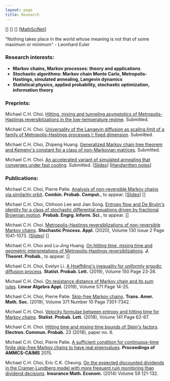 ```yaml
---
layout: page
title: Research 
---
```

\[[<i class="ai ai-researchgate-square ai-2x"></i>](https://www.researchgate.net/profile/Michael_Chek_Hin_Choi)\] \[[<i class="ai ai-google-scholar-square ai-2x"></i>](https://scholar.google.com.hk/citations?view_op=list_works&hl=en&user=lNt8be0AAAAJ)\] \[[<i class="ai ai-orcid-square ai-2x"></i>](https://orcid.org/0000-0003-0309-3217)\] \[[MathSciNet](https://mathscinet.ams.org/mathscinet/search/author.html?mrauthid=1090620)\]

"Nothing takes place in the world whose meaning is not that of some maximum or minimum" - Leonhard Euler

### Research interests:

- **Markov chains, Markov processes: theory and applications**
- **Stochastic algorithms: Markov chain Monte Carlo, Metropolis-Hastings, simulated annealing, Langevin dynamics**
- **Statistical physics, applied probability, stochastic optimization, information theory**

### Preprints: 

Michael C.H. Choi. [Hitting, mixing and tunneling asymptotics of Metropolis-Hastings reversiblizations in the low-temperature regime](https://www.researchgate.net/publication/338478472_Hitting_mixing_and_tunneling_asymptotics_of_Metropolis-Hastings_reversiblizations_in_the_low-temperature_regime). Submitted.

Michael C.H. Choi. [Universality of the Langevin diffusion as scaling limit of a family of Metropolis-Hastings processes I: fixed dimension](https://arxiv.org/abs/1907.10318). Submitted.

Michael C.H. Choi, Zhipeng Huang. [Generalized Markov chain tree theorem and Kemeny's constant for a class of non-Markovian matrices](https://www.researchgate.net/publication/332603447_Generalized_Markov_chain_tree_theorem_and_Kemeny%27s_constant_for_a_class_of_non-Markovian_matrices). Submitted.

Michael C.H. Choi. [An accelerated variant of simulated annealing that converges under fast cooling](https://arxiv.org/abs/1901.10269). Submitted. \[[Slides](/menu/slides_SA.pdf)\] \[[Handwritten notes](/menu/handwritten_SA.pdf)\]

<!--- (Michael C.H. Choi. [A scale function approach for Stein's method of one-dimensional diffusions](/menu/ScalefunctionSteinmethod.pdf). Submitted.) -->

### Publications:

Michael C.H. Choi, Pierre Patie. [Analysis of non-reversible Markov chains via similarity orbit](https://www.researchgate.net/publication/324518071_Analysis_of_non-reversible_Markov_chains_via_similarity_orbit). **Combin. Probab. Comput.**, to appear. \[[Slides](/menu/BExam_Michael.pdf)\] \[[<i class="ai ai-doi ai-2x"></i>](http://dx.doi.org/10.1017/S0963548320000024)\]

Michael C.H. Choi, Chihoon Lee and Jian Song. [Entropy flow and De Bruijn's identity for a class of stochastic differential equations driven by fractional Brownian motion](http://arxiv.org/abs/1903.12325). **Probab. Engrg. Inform. Sci.**, to appear. \[[<i class="ai ai-doi ai-2x"></i>]( https://doi.org/10.1017/S0269964819000421)\]

Michael C.H. Choi. [Metropolis-Hastings reversiblizations of non-reversible Markov chains](https://arxiv.org/abs/1706.00068). **Stochastic Process. Appl.** (2020), Volume 130 Issue 2 Page 1041-1073. \[[Slides](/menu/BExam_Michael.pdf)\] \[[<i class="ai ai-doi ai-2x"></i>](https://doi.org/10.1016/j.spa.2019.04.006)\]

Michael C.H. Choi and Lu-Jing Huang. [On hitting time, mixing time and geometric interpretations of Metropolis-Hastings reversiblizations](https://arxiv.org/abs/1810.11763). **J. Theoret. Probab.**, to appear. \[[<i class="ai ai-doi ai-2x"></i>](https://doi.org/10.1007/s10959-019-00903-2)\]

Michael C.H. Choi, Evelyn Li. [A Hoeffding's inequality for uniformly ergodic diffusion process](https://doi.org/10.1016/j.spl.2019.02.012). **Statist. Probab. Lett.** (2019), Volume 150 Page 23-28.

Michael C.H. Choi. [On resistance distance of Markov chain and its sum rules](https://doi.org/10.1016/j.laa.2019.02.014). **Linear Algebra Appl.** (2019), Volume 571 Page 14-25.

Michael C.H. Choi, Pierre Patie. [Skip-free Markov chains](https://doi.org/10.1090/tran/7773). **Trans. Amer. Math. Soc.** (2019), Volume 371 Number 10 Page 7301-7342.

Michael C.H. Choi. [Velocity formulae between entropy and hitting time for Markov chains](https://www.sciencedirect.com/science/article/pii/S016771521830213X). **Statist. Probab. Lett.** (2018), Volume 141 Page 62-67. 

Michael C.H. Choi. [Hitting time and mixing time bounds of Stein's factors](https://projecteuclid.org/euclid.ecp/1518663615#info). **Electron. Commun. Probab.** 23 (2018), paper no. 6.

Michael C.H. Choi, Pierre Patie. [A sufficient condition for continuous-time finite skip-free Markov chains to have real eigenvalues](http://link.springer.com/chapter/10.1007/978-3-319-30379-6_48). **Proceedings of AMMCS-CAIMS** 2015. 

Michael C.H. Choi, Eric C.K. Cheung. [On the expected discounted dividends in the Cramer-Lundberg model with more frequent ruin monitoring than dividend decisions](http://dx.doi.org/10.1016/j.insmatheco.2014.08.009). **Insurance Math. Econom.** (2014) Volume 59 121-132.


